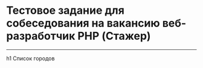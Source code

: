 # Тестовое задание для собеседования на вакансию веб-разработчик PHP (Стажер)
***
h1 Список городов

